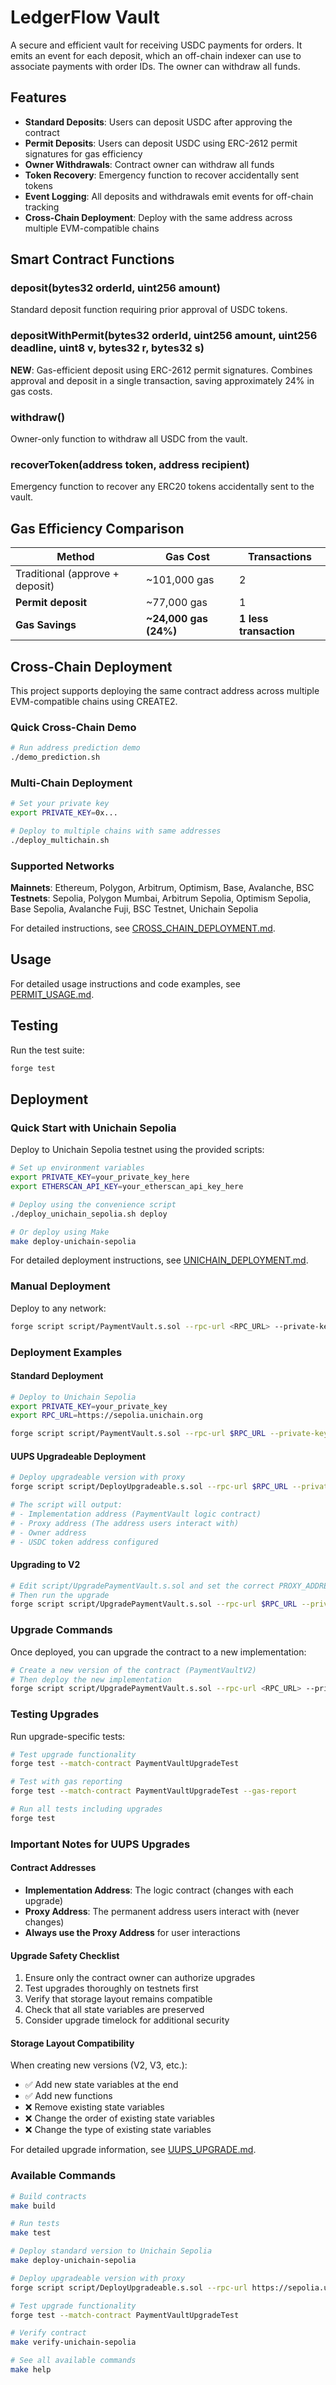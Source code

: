 # LedgerFlow Vault

A secure and efficient vault for receiving USDC payments for orders. It emits an event for each deposit, which an off-chain indexer can use to associate payments with order IDs. The owner can withdraw all funds.

## Features

- **Standard Deposits**: Users can deposit USDC after approving the contract
- **Permit Deposits**: Users can deposit USDC using ERC-2612 permit signatures for gas efficiency
- **Owner Withdrawals**: Contract owner can withdraw all funds
- **Token Recovery**: Emergency function to recover accidentally sent tokens
- **Event Logging**: All deposits and withdrawals emit events for off-chain tracking
- **Cross-Chain Deployment**: Deploy with the same address across multiple EVM-compatible chains

## Smart Contract Functions

### deposit(bytes32 orderId, uint256 amount)

Standard deposit function requiring prior approval of USDC tokens.

### depositWithPermit(bytes32 orderId, uint256 amount, uint256 deadline, uint8 v, bytes32 r, bytes32 s)

**NEW**: Gas-efficient deposit using ERC-2612 permit signatures. Combines approval and deposit in a single transaction, saving approximately 24% in gas costs.

### withdraw()

Owner-only function to withdraw all USDC from the vault.

### recoverToken(address token, address recipient)

Emergency function to recover any ERC20 tokens accidentally sent to the vault.

## Gas Efficiency Comparison

| Method | Gas Cost | Transactions |
|--------|----------|-------------|
| Traditional (approve + deposit) | ~101,000 gas | 2 |
| **Permit deposit** | ~77,000 gas | 1 |
| **Gas Savings** | **~24,000 gas (24%)** | **1 less transaction** |

## Cross-Chain Deployment

This project supports deploying the same contract address across multiple EVM-compatible chains using CREATE2.

### Quick Cross-Chain Demo

```bash
# Run address prediction demo
./demo_prediction.sh
```

### Multi-Chain Deployment

```bash
# Set your private key
export PRIVATE_KEY=0x...

# Deploy to multiple chains with same addresses
./deploy_multichain.sh
```

### Supported Networks

**Mainnets**: Ethereum, Polygon, Arbitrum, Optimism, Base, Avalanche, BSC
**Testnets**: Sepolia, Polygon Mumbai, Arbitrum Sepolia, Optimism Sepolia, Base Sepolia, Avalanche Fuji, BSC Testnet, Unichain Sepolia

For detailed instructions, see [CROSS_CHAIN_DEPLOYMENT.md](CROSS_CHAIN_DEPLOYMENT.md).

## Usage

For detailed usage instructions and code examples, see [PERMIT_USAGE.md](docs/PERMIT_USAGE.md).

## Testing

Run the test suite:

```bash
forge test
```

## Deployment

### Quick Start with Unichain Sepolia

Deploy to Unichain Sepolia testnet using the provided scripts:

```bash
# Set up environment variables
export PRIVATE_KEY=your_private_key_here
export ETHERSCAN_API_KEY=your_etherscan_api_key_here

# Deploy using the convenience script
./deploy_unichain_sepolia.sh deploy

# Or deploy using Make
make deploy-unichain-sepolia
```

For detailed deployment instructions, see [UNICHAIN_DEPLOYMENT.md](UNICHAIN_DEPLOYMENT.md).

### Manual Deployment

Deploy to any network:

```bash
forge script script/PaymentVault.s.sol --rpc-url <RPC_URL> --private-key <PRIVATE_KEY> --broadcast
```

### Deployment Examples

#### Standard Deployment

```bash
# Deploy to Unichain Sepolia
export PRIVATE_KEY=your_private_key
export RPC_URL=https://sepolia.unichain.org

forge script script/PaymentVault.s.sol --rpc-url $RPC_URL --private-key $PRIVATE_KEY --broadcast --verify
```

#### UUPS Upgradeable Deployment

```bash
# Deploy upgradeable version with proxy
forge script script/DeployUpgradeable.s.sol --rpc-url $RPC_URL --private-key $PRIVATE_KEY --broadcast --verify

# The script will output:
# - Implementation address (PaymentVault logic contract)
# - Proxy address (The address users interact with)
# - Owner address
# - USDC token address configured
```

#### Upgrading to V2

```bash
# Edit script/UpgradePaymentVault.s.sol and set the correct PROXY_ADDRESS
# Then run the upgrade
forge script script/UpgradePaymentVault.s.sol --rpc-url $RPC_URL --private-key $PRIVATE_KEY --broadcast
```

### Upgrade Commands

Once deployed, you can upgrade the contract to a new implementation:

```bash
# Create a new version of the contract (PaymentVaultV2)
# Then deploy the new implementation
forge script script/UpgradePaymentVault.s.sol --rpc-url <RPC_URL> --private-key <PRIVATE_KEY> --broadcast
```

### Testing Upgrades

Run upgrade-specific tests:

```bash
# Test upgrade functionality
forge test --match-contract PaymentVaultUpgradeTest

# Test with gas reporting
forge test --match-contract PaymentVaultUpgradeTest --gas-report

# Run all tests including upgrades
forge test
```

### Important Notes for UUPS Upgrades

#### Contract Addresses
- **Implementation Address**: The logic contract (changes with each upgrade)
- **Proxy Address**: The permanent address users interact with (never changes)
- **Always use the Proxy Address** for user interactions

#### Upgrade Safety Checklist
1. Ensure only the contract owner can authorize upgrades
2. Test upgrades thoroughly on testnets first
3. Verify that storage layout remains compatible
4. Check that all state variables are preserved
5. Consider upgrade timelock for additional security

#### Storage Layout Compatibility
When creating new versions (V2, V3, etc.):
- ✅ Add new state variables at the end
- ✅ Add new functions
- ❌ Remove existing state variables
- ❌ Change the order of existing state variables
- ❌ Change the type of existing state variables

For detailed upgrade information, see [UUPS_UPGRADE.md](UUPS_UPGRADE.md).

### Available Commands

```bash
# Build contracts
make build

# Run tests
make test

# Deploy standard version to Unichain Sepolia
make deploy-unichain-sepolia

# Deploy upgradeable version with proxy
forge script script/DeployUpgradeable.s.sol --rpc-url https://sepolia.unichain.org --private-key $PRIVATE_KEY --broadcast

# Test upgrade functionality
forge test --match-contract PaymentVaultUpgradeTest

# Verify contract
make verify-unichain-sepolia

# See all available commands
make help
```
